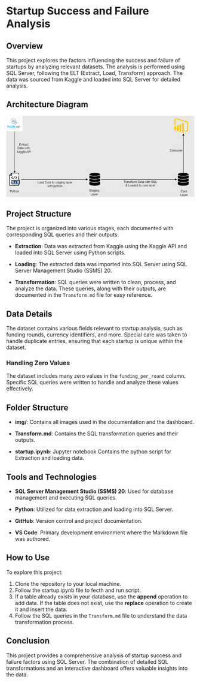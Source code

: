 # Startup Success and Failure Analysis

## Overview
This project explores the factors influencing the success and failure of startups by analyzing relevant datasets. The analysis is performed using SQL Server, following the ELT (Extract, Load, Transform) approach. The data was sourced from Kaggle and loaded into SQL Server for detailed analysis.

## Architecture Diagram
<div align="center">
  <img src="img/elt_1.png" alt="ELT Pipeline Diagram" style="max-width: 100%; height: auto;">
</div>

## Project Structure
The project is organized into various stages, each documented with corresponding SQL queries and their outputs:

- **Extraction**: Data was extracted from Kaggle using the Kaggle API and loaded into SQL Server using Python scripts.
  
- **Loading**: The extracted data was imported into SQL Server using SQL Server Management Studio (SSMS) 20.

- **Transformation**: SQL queries were written to clean, process, and analyze the data. These queries, along with their outputs, are documented in the `Transform.md` file for easy reference.

## Data Details
The dataset contains various fields relevant to startup analysis, such as funding rounds, currency identifiers, and more. Special care was taken to handle duplicate entries, ensuring that each startup is unique within the dataset.

### Handling Zero Values
The dataset includes many zero values in the `funding_per_round` column. Specific SQL queries were written to handle and analyze these values effectively.

## Folder Structure

- **img/**: Contains all images used in the documentation and the dashboard.
  
- **Transform.md**: Contains the SQL transformation queries and their outputs.
  
- **startup.ipynb**: Jupyter notebook Contains the python script for Extraction and loading data.

## Tools and Technologies

- **SQL Server Management Studio (SSMS) 20**: Used for database management and executing SQL queries.
  
- **Python**: Utilized for data extraction and loading into SQL Server.
  
- **GitHub**: Version control and project documentation.
  
- **VS Code**: Primary development environment where the Markdown file was authored.

## How to Use
To explore this project:
1. Clone the repository to your local machine.
2. Follow the startup.ipynb file to fecth and run script.
3. If a table already exists in your database, use the **append** operation to add data. If the table does not exist, use the **replace** operation to create it and insert the data.
4. Follow the SQL queries in the `Transform.md` file to understand the data transformation process.

## Conclusion
This project provides a comprehensive analysis of startup success and failure factors using SQL Server. The combination of detailed SQL transformations and an interactive dashboard offers valuable insights into the data.
